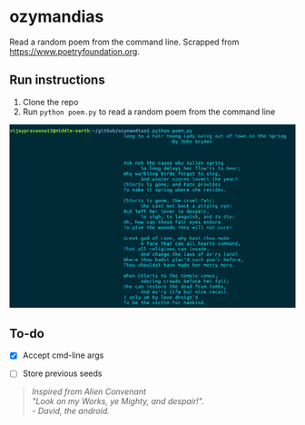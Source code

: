# ozymandias
Read a random poem from the command line. Scrapped from https://www.poetryfoundation.org.

## Run instructions
1. Clone the repo
2. Run `python poem.py` to read a random poem from the command line

![How it'd look when you run it](/screenshot.png)

## To-do
- [x] Accept cmd-line args
- [ ] Store previous seeds


> *Inspired from Alien Convenant <br/>
  "Look on my Works, ye Mighty, and despair!".<br/>   - David, the android.*
  

